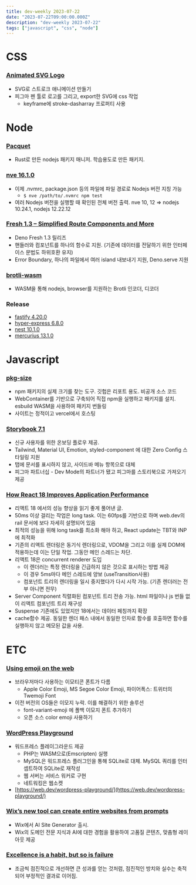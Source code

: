 ```yaml
---
title: dev-weekly 2023-07-22
date: "2023-07-22T09:00:00.000Z"
description: "dev-weekly 2023-07-22"
tags: ["javascript", "css", "node"]
---
```

# CSS

### **[Animated SVG Logo](https://antfu.me/posts/animated-svg-logo)**

- SVG로 스트로크 애니메이션 만들기
- 피그마 펜 툴로 로고를 그리고, export한 SVG에 css 작업
    - keyframe에 stroke-dasharray 프로퍼티 사용

# Node

### **[Pacquet](https://github.com/anonrig/pacquet)**

- Rust로 만든 nodejs 패키지 매니저. 학습용도로 만든 패키지.

### **[nve 16.1.0](https://github.com/ehmicky/nve/releases/tag/16.1.0)**

- 이제 .nvmrc, package.json 등의 파일에 파일 경로로 Nodejs 버전 지칭 가능
    - `$ nve /path/to/.nvmrc npm test`
- 여러 Nodejs 버전을 실행할 때 확인된 전체 버전 출력. nve 10, 12 ⇒ nodejs 10.24.1, nodejs 12.22.12

### **[Fresh 1.3 – Simplified Route Components and More](https://deno.com/blog/fresh-1.3)**

- Deno Fresh 1.3 릴리즈
- 핸들러와 컴포넌트를 하나의 함수로 지원. (기존에 데이터를 전달하기 위한 인터페이스 문법도 하위호환 유지)
- Error Boundary, 하나의 파일에서 여러 island 내보내기 지원, Deno.serve 지원

### **[brotli-wasm](https://github.com/httptoolkit/brotli-wasm)**

- WASM을 통해 nodejs, browser를 지원하는 Brotli 인코더, 디코더

### **Release**

- [fastify 4.20.0](https://github.com/fastify/fastify/releases/tag/v4.20.0)
- [hyper-express 6.8.0](https://github.com/kartikk221/hyper-express/releases/tag/6.8.0)
- [nest 10.1.0](https://github.com/nestjs/nest/releases/tag/v10.1.0)
- [mercurius 13.1.0](https://github.com/mercurius-js/mercurius/releases/tag/v13.1.0)

# Javascript

### **[pkg-size](https://pkg-size.dev/)**

- npm 패키지의 실제 크기를 찾는 도구. 깃헙은 리포트 용도. 비공개 소스 코드
- WebContainer를 기반으로 구축되어 직접 npm을 실행하고 패키지를 설치. esbuild WASM을 사용하여 패키지 번들링
- 사이트는 정적이고 vercel에서 호스팅

### **[Storybook 7.1](https://storybook.js.org/blog/storybook-7-1/)**

- 신규 사용자를 위한 온보딩 플로우 제공.
- Tailwind, Material UI, Emotion, styled-component 에 대한 Zero Config 스타일링 지원
- 탭에 문서를 표시하지 않고, 사이드바 메뉴 항목으로 대체
- 피그마 파트너십 - Dev Mode의 파트너가 됐고 피그마를 스토리북으로 가져오기 제공

### **[How React 18 Improves Application Performance](https://vercel.com/blog/how-react-18-improves-application-performance)**

- 리액트 18 에서의 성능 향상을 읽기 좋게 풀어낸 글.
- 50ms 이상 걸리는 작업은 long task. 이는 60fps를 기반으로 하며 web.dev의 rail 문서에 보다 자세히 설명되어 있음
- 최적의 성능을 위해 long task를 최소화 해야 하고, React update는 TBT와 INP에 최적화
- 기존의 리액트 렌더링은 동기식 렌더링으로, VDOM을 그리고 이를 실제 DOM에 적용하는데 이는 단일 작업. 그동안 메인 스레드는 차단.
- 리액트 18은 concurrent renderer 도입
    - 이 렌더러는 특정 렌더링을 긴급하지 않은 것으로 표시하는 방법 제공
    - 이 경우 5ms마다 메인 스레드에 양보 (useTransition사용)
    - 컴포넌트 트리의 렌더링을 일시 중지했다가 다시 시작 가능. (기존 렌더러는 전부 아니면 전무)
- Server Component 직렬화된 컴포넌트 트리 전송 가능. html 파일이나 js 번들 없이 리액트 컴포넌트 트리 재구성
- Suspense 기존에도 있었지만 18에서는 데이터 페칭까지 확장
- cache함수 제공. 동일한 렌더 패스 내에서 동일한 인자로 함수를 호출하면 함수를 실행하지 않고 메모된 값을 사용.

# ETC

### **[Using emoji on the web](https://fullystacked.net/posts/using-emoji-on-the-web/)**

- 브라우저마다 사용하는 이모티콘 폰트가 다름
    - Apple Color Emoji, MS Segoe Color Emoji, 파이어폭스: 트위터의 Twemoji Font
- 이전 버전의 OS들은 이모지 누락. 이를 해결하기 위한 솔루션
    - font-variant-emoji 에 폴백 이모지 폰트 추가하기
    - 오픈 소스 color emoji 사용하기

### **[WordPress Playground](https://developer.wordpress.org/playground/)**

- 워드프레스 플레이그라운드 제공
    - PHP는 WASM으로(Emscripten) 실행
    - MySQL은 워드프레스 플러그인을 통해 SQLite로 대체. MySQL 쿼리를 인터셉트하여 SQLite로 재작성
    - 웹 서버는 서비스 워커로 구현
    - 네트워킹은 웹소켓
- [https://web.dev/wordpress-playground/](https://web.dev/wordpress-playground/)

### **[Wix’s new tool can create entire websites from prompts](https://techcrunch.com/2023/07/17/wixs-new-tool-can-create-entire-websites-from-prompts/)**

- Wix에서 AI Site Generator 출시.
- Wix의 도메인 전문 지식과 AI에 대한 경험을 활용하여 고품질 콘텐츠, 맞춤형 레이아웃 제공

### **[Excellence is a habit, but so is failure](https://awesomekling.github.io/Excellence-is-a-habit-but-so-is-failure/)**

- 조금씩 점진적으로 개선하면 큰 성과를 얻는 것처럼, 점진적인 방치와 실수는 축적되어 부정적인 결과로 이어짐.